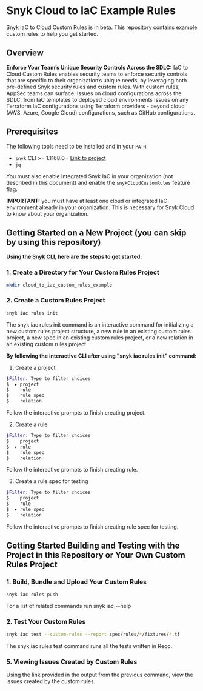 # Snyk Cloud to IaC Example Rules
Snyk IaC to Cloud Custom Rules is in beta. This repository contains example custom rules to help you get started.

## Overview

**Enforce Your Team’s Unique Security Controls Across the SDLC:**
IaC to Cloud Custom Rules enables security teams to enforce security controls that are specific to their organization’s unique needs, by leveraging both pre-defined Snyk security rules and custom rules. With custom rules, AppSec teams can surface:
Issues on cloud configurations across the SDLC, from IaC templates to deployed cloud environments
Issues on any Terraform IaC configurations using Terraform providers - beyond cloud (AWS, Azure, Google Cloud) configurations, such as GitHub configurations.

## Prerequisites

The following tools need to be installed and in your `PATH`:

* `snyk` CLI >= 1.1168.0 - [Link to project](https://github.com/snyk/cli)
* `jq`

You must also enable Integrated Snyk IaC in your organization (not described in
this document) and enable the `snykCloudCustomRules` feature flag.

**IMPORTANT:** you must have at least one cloud or integrated IaC environment
already in your organization. This is necessary for Snyk Cloud to know about
your organization.

## Getting Started on a New Project (you can skip by using this repository)

**Using the [Snyk CLI]([url](https://docs.snyk.io/snyk-cli)), here are the steps to get started:**

### 1. Create a Directory for Your Custom Rules Project
```sh
mkdir cloud_to_iac_custom_rules_example
```

### 2. Create a Custom Rules Project
```sh
snyk iac rules init
```
The snyk iac rules init command is an interactive command for initializing a new custom rules project structure, a new rule in an existing custom rules project, a new spec in an existing custom rules project, or a new relation in an existing custom rules project.

**By following the interactive CLI after using "snyk iac rules init" command:**

1. Create a project

```sh
$Filter: Type to filter choices
$  ▸ project
$    rule
$    rule spec
$    relation
```

Follow the interactive prompts to finish creating project.

2. Create a rule
```sh
$Filter: Type to filter choices
$    project
$  ▸ rule
$    rule spec
$    relation
```

Follow the interactive prompts to finish creating rule.

3. Create a rule spec for testing
```sh
$Filter: Type to filter choices
$    project
$    rule
$  ▸ rule spec
$    relation
```

Follow the interactive prompts to finish creating rule spec for testing.

## Getting Started Building and Testing with the Project in this Repository or Your Own Custom Rules Project

### 1. Build, Bundle and Upload Your Custom Rules
```sh
snyk iac rules push
```
For a list of related commands run snyk iac --help

### 2. Test Your Custom Rules
```sh
snyk iac test --custom-rules --report spec/rules/*/fixtures/*.tf
```
The snyk iac rules test command runs all the tests written in Rego.

### 5. Viewing Issues Created by Custom Rules
Using the link provided in the output from the previous command, view the issues created by the custom rules.
